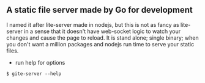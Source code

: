 ## A static file server made by Go for development

I named it after lite-server made in nodejs, but this is not as fancy as lite-server in a sense that it doesn't have web-socket logic to watch your changes
and cause the page to reload. It is stand alone; single binary; when you don't want a million packages and nodejs run time to serve your static files.


- run help for options
```
$ gite-server --help  
```

